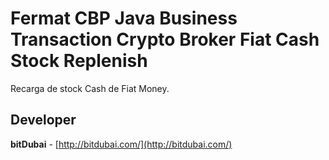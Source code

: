 # Fermat CBP Java Business Transaction Crypto Broker Fiat Cash Stock Replenish

Recarga de stock Cash de Fiat Money.

## Developer

**bitDubai** - [http://bitdubai.com/](http://bitdubai.com/)